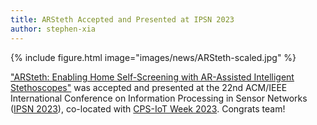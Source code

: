 ```yaml
---
title: ARSteth Accepted and Presented at IPSN 2023
author: stephen-xia
---
```


{%
  include figure.html
  image="images/news/ARSteth-scaled.jpg"
%}

["ARSteth: Enabling Home Self-Screening with AR-Assisted Intelligent Stethoscopes"](https://dl.acm.org/doi/abs/10.1145/3583120.3586962) was accepted and presented at the 22nd ACM/IEEE International Conference on Information Processing in Sensor Networks ([IPSN 2023](https://ipsn.acm.org/2023/index.html)), co-located with [CPS-IoT Week 2023](https://cps-iot-week2023.cs.utsa.edu/). Congrats team!

